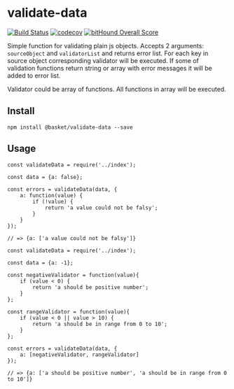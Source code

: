 # validate-data

[![Build Status](https://travis-ci.org/borovin/validate-data.svg?branch=master)](https://travis-ci.org/borovin/validate-data)
[![codecov](https://codecov.io/gh/borovin/validate-data/branch/master/graph/badge.svg)](https://codecov.io/gh/borovin/validate-data)
[![bitHound Overall Score](https://www.bithound.io/github/borovin/validate-data/badges/score.svg)](https://www.bithound.io/github/borovin/validate-data)

Simple function for validating plain js objects. Accepts 2 arguments: `sourceObject` and `validatorList` and returns
error list. For each key in source object corresponding validator will be executed. If some of validation functions
return string or array with error messages it will be added to error list.

Validator could be array of functions. All functions in array will be executed.


## Install

`npm install @basket/validate-data --save`

## Usage

```
const validateData = require('../index');

const data = {a: false};

const errors = validateData(data, {
    a: function(value) {
        if (!value) {
            return 'a value could not be falsy';
        }
    }
});

// => {a: ['a value could not be falsy']}
```

```
const validateData = require('../index');

const data = {a: -1};

const negativeValidator = function(value){
    if (value < 0) {
        return 'a should be positive number';
    }
};

const rangeValidator = function(value){
    if (value < 0 || value > 10) {
        return 'a should be in range from 0 to 10';
    }
};

const errors = validateData(data, {
    a: [negativeValidator, rangeValidator]
});

// => {a: ['a should be positive number', 'a should be in range from 0 to 10']}
```

